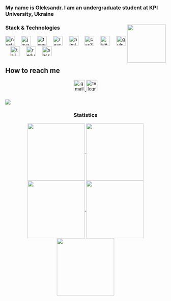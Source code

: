 <h3 align="left">My name is Oleksandr. I am an undergraduate student at KPI University, Ukraine</h2>

###

<img align="right" height="120"  height="120" src="https://media3.giphy.com/media/v1.Y2lkPTc5MGI3NjExemZkaGFsb3hncjdpbDdweWV0MW91OW11eDdtMmEzeWhodXMyMW45ayZlcD12MV9pbnRlcm5hbF9naWZfYnlfaWQmY3Q9Zw/J7rKvGwnRgDTPOi43G/giphy.webp"  />

###
  <h3><strong>Stack & Technologies</strong></h1>

<div align="left">
  <img src="https://cdn.jsdelivr.net/gh/devicons/devicon/icons/nextjs/nextjs-original.svg" height="30" alt="nextjs logo"  />
  <img width="12" />
  <img src="https://cdn.jsdelivr.net/gh/devicons/devicon/icons/javascript/javascript-original.svg" height="30" alt="javascript logo"  />
  <img width="12" />
  <img src="https://cdn.jsdelivr.net/gh/devicons/devicon/icons/typescript/typescript-original.svg" height="30" alt="typescript logo"  />
  <img width="12" />
  <img src="https://cdn.jsdelivr.net/gh/devicons/devicon/icons/react/react-original.svg" height="30" alt="react logo"  />
  <img width="12" />
  <img src="https://cdn.jsdelivr.net/gh/devicons/devicon/icons/html5/html5-original.svg" height="30" alt="html5 logo"  />
  <img width="12" />
  <img src="https://cdn.jsdelivr.net/gh/devicons/devicon/icons/css3/css3-original.svg" height="30" alt="css3 logo"  />
  <img width="12" />
  <img src="https://cdn.jsdelivr.net/gh/devicons/devicon/icons/webpack/webpack-original.svg" height="30" alt="webpack logo"  />
  <img width="12" />
  <img src="https://cdn.jsdelivr.net/gh/devicons/devicon/icons/gulp/gulp-plain.svg" height="30" alt="gulp logo"  />
  <img width="12" />
  <img src="https://cdn.jsdelivr.net/gh/devicons/devicon/icons/tailwindcss/tailwindcss-original-wordmark.svg" height="30" alt="tailwindcss logo"  />
  <img width="12" />
  <img src="https://cdn.jsdelivr.net/gh/devicons/devicon/icons/redux/redux-original.svg" height="30" alt="redux logo"  />
  <img width="12" />
  <img src="https://cdn.jsdelivr.net/gh/devicons/devicon/icons/sass/sass-original.svg" height="30" alt="sass logo"  />
</div>

###

## How to reach me

<div align="center">
  <a href="mailto:lonfark@gmail.com" target="_blank">
    <img src="https://img.shields.io/static/v1?message=Gmail&logo=gmail&label=&color=D14836&logoColor=white&labelColor=&style=for-the-badge" height="35" alt="gmail logo"  />
  </a>
  <a href="https://t.me/notsifes" target="_blank">
    <img src="https://img.shields.io/static/v1?message=Telegram&logo=telegram&label=&color=2CA5E0&logoColor=white&labelColor=&style=for-the-badge" height="35" alt="telegram logo"  />
  </a>
</div>

###


<img src="https://user-images.githubusercontent.com/73097560/115834477-dbab4500-a447-11eb-908a-139a6edaec5c.gif"><h3 align="center">Statistics</h3>
<div align="center">
<a href="https://github.com/sifes">
<img align="center" src="http://github-profile-summary-cards.vercel.app/api/cards/stats?username=sifes&theme=2077" height="180em" />
<img align="center" src="http://github-profile-summary-cards.vercel.app/api/cards/most-commit-language?username=sifes&theme=2077" height="180em" />
<img align="center" src="http://github-profile-summary-cards.vercel.app/api/cards/repos-per-language?username=sifes&theme=2077" height="180em" />
<img align="center" src="http://github-profile-summary-cards.vercel.app/api/cards/productive-time?username=sifes&theme=2077" height="180em" />
<img align="center" src="http://github-profile-summary-cards.vercel.app/api/cards/profile-details?username=sifes&theme=2077" height="180em" />
</div>
